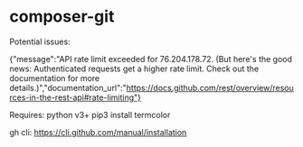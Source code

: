# composer-git

Potential issues:

{"message":"API rate limit exceeded for 76.204.178.72. (But here's the good news: Authenticated requests get a higher rate limit. Check out the documentation for more details.)","documentation_url":"https://docs.github.com/rest/overview/resources-in-the-rest-api#rate-limiting"}


Requires: 
python v3+
pip3 install termcolor

gh cli: https://cli.github.com/manual/installation

